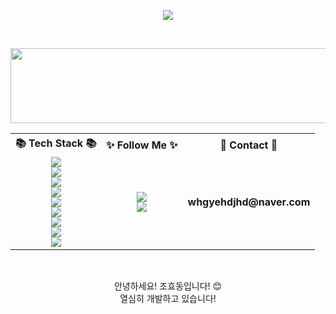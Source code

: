 <p align="center">
  <img src="https://capsule-render.vercel.app/api?type=waving&color=0:7F7FD5,50:86A8E7,100:91EAE4&height=220&section=header&text=Hyodong's%20GitHub&fontSize=42&fontColor=ffffff&fontAlign=50&animation=twinkling" />
</p>

<br>

<!-- gitanimals 펫 -->
<p align="center">
  <a href="https://github.com/devxb/gitanimals">
    <img src="https://render.gitanimals.org/lines/hyodongg?pet-id=2" width="1000" height="120"/>
  </a>
</p>

<!-- ====== 3열 레이아웃 시작 ====== -->
<table align="center">
  <tr>
    <th>📚 Tech Stack 📚</th>
    <th>✨ Follow Me ✨</th>
    <th>📧 Contact 📧</th>
  </tr>
  <tr>
    <td align="center">
      <img src="https://img.shields.io/badge/java-007396?style=flat-square&logo=java&logoColor=white"/><br>
      <img src="https://img.shields.io/badge/python-3776AB?style=flat-square&logo=python&logoColor=white"/><br>
      <img src="https://img.shields.io/badge/mysql-4479A1?style=flat-square&logo=mysql&logoColor=white"/><br>
      <img src="https://img.shields.io/badge/sqlite-4169E1?style=flat-square&logo=sqlite&logoColor=white"/><br>
      <img src="https://img.shields.io/badge/spring-6DB33F?style=flat-square&logo=spring&logoColor=white"/><br>
      <img src="https://img.shields.io/badge/SpringBoot-6DB33F?style=flat-square&logo=SpringBoot&logoColor=white"/><br>
      <img src="https://img.shields.io/badge/amazonaws-232F3E?style=flat-square&logo=amazonaws&logoColor=white"/><br>
      <img src="https://img.shields.io/badge/github-181717?style=flat-square&logo=github&logoColor=white"/><br>
      <img src="https://img.shields.io/badge/git-F05032?style=flat-square&logo=git&logoColor=white"/>
    </td>
    <td align="center">
      <a href="mailto:gyehdjhd@gmail.com" target="_blank">
        <img src="https://img.shields.io/badge/Gmail-d14836?style=flat-square&logo=Gmail&logoColor=white"/>
      </a><br>
      <a href="https://www.instagram.com/_h_dong_2/">
        <img src="https://img.icons8.com/fluency/48/000000/instagram-new.png"/>
      </a>
    </td>
    <td align="center">
      <strong>whgyehdjhd@naver.com</strong>
    </td>
  </tr>
</table>
<!-- ====== 3열 레이아웃 끝 ====== -->


<br>

<p align="center">
  안녕하세요! 조효동입니다! 😊<br>
  열심히 개발하고 있습니다! <br>
</p>
